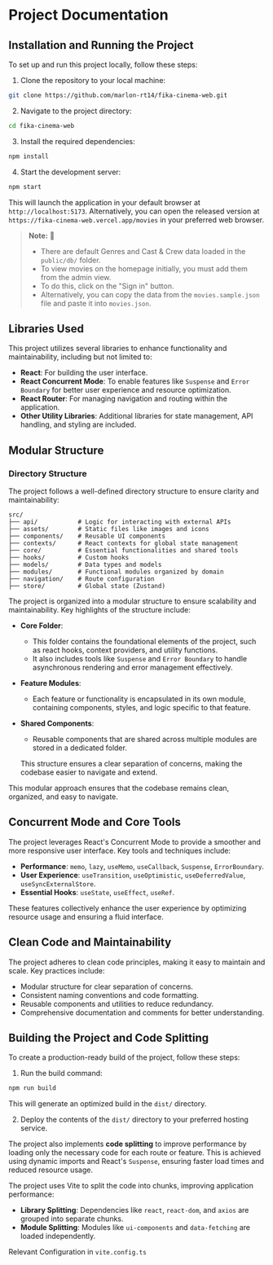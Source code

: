 # Project Documentation

## Installation and Running the Project

To set up and run this project locally, follow these steps:

1. Clone the repository to your local machine:

  ```bash
  git clone https://github.com/marlon-rt14/fika-cinema-web.git
  ```

2. Navigate to the project directory:

  ```bash
  cd fika-cinema-web
  ```

3. Install the required dependencies:

  ```bash
  npm install
  ```

4. Start the development server:

  ```bash
  npm start
  ```

  This will launch the application in your default browser at `http://localhost:5173`.
  Alternatively, you can open the released version at `https://fika-cinema-web.vercel.app/movies` in your preferred web browser.

> **Note:**  📝  
>
> - There are default Genres and Cast & Crew data loaded in the `public/db/` folder.
> - To view movies on the homepage initially, you must add them from the admin view.
> - To do this, click on the "Sign in" button.
> - Alternatively, you can copy the data from the `movies.sample.json` file and paste it into `movies.json`.

## Libraries Used

This project utilizes several libraries to enhance functionality and maintainability, including but not limited to:

- **React**: For building the user interface.
- **React Concurrent Mode**: To enable features like `Suspense` and `Error Boundary` for better user experience and resource optimization.
- **React Router**: For managing navigation and routing within the application.
- **Other Utility Libraries**: Additional libraries for state management, API handling, and styling are included.

## Modular Structure

### Directory Structure

  The project follows a well-defined directory structure to ensure clarity and maintainability:

  ```
  src/
  ├── api/           # Logic for interacting with external APIs
  ├── assets/        # Static files like images and icons
  ├── components/    # Reusable UI components
  ├── contexts/      # React contexts for global state management
  ├── core/          # Essential functionalities and shared tools
  ├── hooks/         # Custom hooks
  ├── models/        # Data types and models
  ├── modules/       # Functional modules organized by domain
  ├── navigation/    # Route configuration
  ├── store/         # Global state (Zustand)
  ```

The project is organized into a modular structure to ensure scalability and maintainability. Key highlights of the structure include:

- **Core Folder**:
  - This folder contains the foundational elements of the project, such as react hooks, context providers, and utility functions.
  - It also includes tools like `Suspense` and `Error Boundary` to handle asynchronous rendering and error management effectively.

- **Feature Modules**:
  - Each feature or functionality is encapsulated in its own module, containing components, styles, and logic specific to that feature.

- **Shared Components**:
  - Reusable components that are shared across multiple modules are stored in a dedicated folder.

  This structure ensures a clear separation of concerns, making the codebase easier to navigate and extend.

This modular approach ensures that the codebase remains clean, organized, and easy to navigate.

## Concurrent Mode and Core Tools

The project leverages React's Concurrent Mode to provide a smoother and more responsive user interface. Key tools and techniques include:

- **Performance**: `memo`, `lazy`, `useMemo`, `useCallback`, `Suspense`, `ErrorBoundary`.
- **User Experience**: `useTransition`, `useOptimistic`, `useDeferredValue`, `useSyncExternalStore`.
- **Essential Hooks**: `useState`, `useEffect`, `useRef`.

These features collectively enhance the user experience by optimizing resource usage and ensuring a fluid interface.

## Clean Code and Maintainability

The project adheres to clean code principles, making it easy to maintain and scale. Key practices include:

- Modular structure for clear separation of concerns.
- Consistent naming conventions and code formatting.
- Reusable components and utilities to reduce redundancy.
- Comprehensive documentation and comments for better understanding.

## Building the Project and Code Splitting

To create a production-ready build of the project, follow these steps:

1. Run the build command:

  ```bash
  npm run build
  ```

  This will generate an optimized build in the `dist/` directory.

2. Deploy the contents of the `dist/` directory to your preferred hosting service.

The project also implements **code splitting** to improve performance by loading only the necessary code for each route or feature. This is achieved using dynamic imports and React's `Suspense`, ensuring faster load times and reduced resource usage.

The project uses Vite to split the code into chunks, improving application performance:

- **Library Splitting**: Dependencies like `react`, `react-dom`, and `axios` are grouped into separate chunks.
- **Module Splitting**: Modules like `ui-components` and `data-fetching` are loaded independently.

Relevant Configuration in `vite.config.ts`

